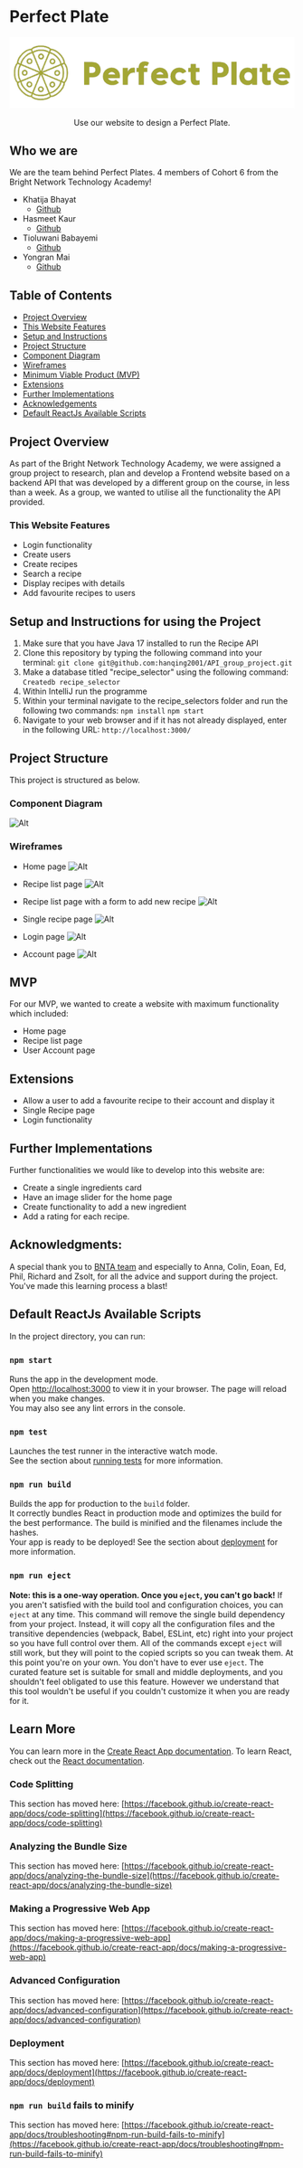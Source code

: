 # **Perfect Plate**
<p align="center">
  <img src="https://github.com/YoyoMai98/recipe_front_end/blob/main/recipe_selectors/src/components/Logo.png" alt="Perfect Plate"/>
</p>

<p align="center">Use our website to design a Perfect Plate.</p>

## **Who we are**
We are the team behind Perfect Plates. 4 members of Cohort 6 from the Bright Network Technology Academy!
* Khatija Bhayat
  * [Github](https://github.com/ktb13)
* Hasmeet Kaur
  * [Github](https://github.com/HasmeetKaur)
* Tioluwani Babayemi
  * [Github](https://github.com/tio982)
* Yongran Mai
  * [Github](https://github.com/YoyoMai98)

## **Table of Contents**
* [Project Overview](#project-overview)
* [This Website Features](#this-website-features)
* [Setup and Instructions](#setup-and-instructions-for-using-the-project)
* [Project Structure](#project-structure)
* [Component Diagram](#component-diagram)
* [Wireframes](#wireframes)
* [Minimum Viable Product (MVP)](#mvp)
* [Extensions](#extension)
* [Further Implementations](#further-implementations--extensions)
* [Acknowledgements](#acknowledgments)
* [Default ReactJs Available Scripts](#default-reactjs-available-scripts)

## **Project Overview**
As part of the Bright Network Technology Academy, we were assigned a group project to research, plan and develop a Frontend website based on a backend API that was developed by a different group on the course, in less than a week. As a group, we wanted to utilise all the functionality the API provided.

### **This Website Features**
- Login functionality
- Create users
- Create recipes
- Search a recipe
- Display recipes with details
- Add favourite recipes to users

## **Setup and Instructions for using the Project**
1. Make sure that you have Java 17 installed to run the Recipe API
2. Clone this repository by typing the following command into your terminal: ```git clone git@github.com:hanqing2001/API_group_project.git```
3. Make a database titled "recipe_selector" using the following command: ```Createdb recipe_selector```
4. Within IntelliJ run the programme
5. Within your terminal navigate to the recipe_selectors folder and run the following two commands:
```npm install```
```npm start```
5. Navigate to your web browser and if it has not already displayed, enter in the following URL:
```http://localhost:3000/```

## **Project Structure**
This project is structured as below.

### **Component Diagram**
![Alt](/component_diagram.png "Component Diagram")

### **Wireframes**

- Home page
![Alt](/wireframes/wireframe_p1.png "Wireframe 1")

- Recipe list page
![Alt](/wireframes/wireframe_p2.png "Wireframe 2")

- Recipe list page with a form to add new recipe
![Alt](/wireframes/wireframe_p3.png "Wireframe 3")

- Single recipe page
![Alt](/wireframes/wireframe_p4.png "Wireframe 4")

- Login page
![Alt](/wireframes/wireframe_p5.png "Wireframe 5")

- Account page
![Alt](/wireframes/wireframe_p6.png "Wireframe 6")

## **MVP**
For our MVP, we wanted to create a website with maximum functionality which included:
* Home page
* Recipe list page
* User Account page

## **Extensions**
* Allow a user to add a favourite recipe to their account and display it
* Single Recipe page
* Login functionality

## **Further Implementations**
Further functionalities we would like to develop into this website are:
* Create a single ingredients card
* Have an image slider for the home page
* Create functionality to add a new ingredient
* Add a rating for each recipe.

## **Acknowledgments:**
A special thank you to [BNTA team](https://techacademy.brightnetwork.co.uk/) and especially to Anna, Colin, Eoan, Ed, Phil, Richard and Zsolt, for all the advice and support during the project.
You've made this learning process a blast!

## Default ReactJs Available Scripts
In the project directory, you can run:
### `npm start`
Runs the app in the development mode.\
Open [http://localhost:3000](http://localhost:3000) to view it in your browser.
The page will reload when you make changes.\
You may also see any lint errors in the console.
### `npm test`
Launches the test runner in the interactive watch mode.\
See the section about [running tests](https://facebook.github.io/create-react-app/docs/running-tests) for more information.
### `npm run build`
Builds the app for production to the `build` folder.\
It correctly bundles React in production mode and optimizes the build for the best performance.
The build is minified and the filenames include the hashes.\
Your app is ready to be deployed!
See the section about [deployment](https://facebook.github.io/create-react-app/docs/deployment) for more information.
### `npm run eject`
**Note: this is a one-way operation. Once you `eject`, you can't go back!**
If you aren't satisfied with the build tool and configuration choices, you can `eject` at any time. This command will remove the single build dependency from your project.
Instead, it will copy all the configuration files and the transitive dependencies (webpack, Babel, ESLint, etc) right into your project so you have full control over them. All of the commands except `eject` will still work, but they will point to the copied scripts so you can tweak them. At this point you're on your own.
You don't have to ever use `eject`. The curated feature set is suitable for small and middle deployments, and you shouldn't feel obligated to use this feature. However we understand that this tool wouldn't be useful if you couldn't customize it when you are ready for it.
## Learn More
You can learn more in the [Create React App documentation](https://facebook.github.io/create-react-app/docs/getting-started).
To learn React, check out the [React documentation](https://reactjs.org/).
### Code Splitting
This section has moved here: [https://facebook.github.io/create-react-app/docs/code-splitting](https://facebook.github.io/create-react-app/docs/code-splitting)
### Analyzing the Bundle Size
This section has moved here: [https://facebook.github.io/create-react-app/docs/analyzing-the-bundle-size](https://facebook.github.io/create-react-app/docs/analyzing-the-bundle-size)
### Making a Progressive Web App
This section has moved here: [https://facebook.github.io/create-react-app/docs/making-a-progressive-web-app](https://facebook.github.io/create-react-app/docs/making-a-progressive-web-app)
### Advanced Configuration
This section has moved here: [https://facebook.github.io/create-react-app/docs/advanced-configuration](https://facebook.github.io/create-react-app/docs/advanced-configuration)
### Deployment
This section has moved here: [https://facebook.github.io/create-react-app/docs/deployment](https://facebook.github.io/create-react-app/docs/deployment)
### `npm run build` fails to minify
This section has moved here: [https://facebook.github.io/create-react-app/docs/troubleshooting#npm-run-build-fails-to-minify](https://facebook.github.io/create-react-app/docs/troubleshooting#npm-run-build-fails-to-minify)
